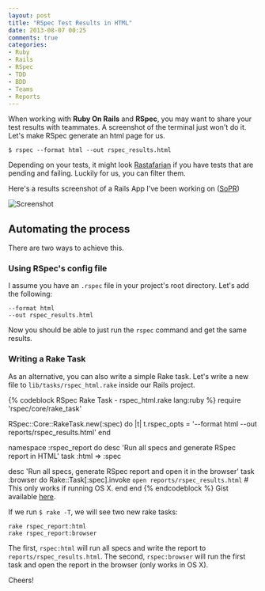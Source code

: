 ```yaml
---
layout: post
title: "RSpec Test Results in HTML"
date: 2013-08-07 00:25
comments: true
categories: 
- Ruby
- Rails
- RSpec
- TDD
- BDD
- Teams
- Reports
---
```

When working with **Ruby On Rails** and **RSpec**, you may want to share your test results with teammates. A screenshot of the terminal just won't do it. Let's make RSpec generate an html page for us.

	$ rspec --format html --out rspec_results.html

Depending on your tests, it might look [Rastafarian](http://1.bp.blogspot.com/_S5dFdpF6xm0/Sry7S3aXd6I/AAAAAAAAAX0/psgyFEcA5tA/s400/rasta-orangutan-Julia-Malanjina.jpg) if you have tests that are pending and failing. Luckily for us, you can filter them. 

Here's a results screenshot of a Rails App I've been working on ([SoPR](https://www.github.com/jpadilla/sopr-platform))

![Screenshot](http://pixelhipsters.com/media/rspec_html_screen.png)

## Automating the process

There are two ways to achieve this. 

### Using RSpec's config file
I assume you have an `.rspec` file in your project's root directory. Let's add the following:

```console
--format html
--out rspec_results.html
```

Now you should be able to just run the `rspec` command and get the same results.


### Writing a Rake Task

As an alternative, you can also write a simple Rake task. Let's write a new file to `lib/tasks/rspec_html.rake` inside our Rails project.

{% codeblock RSpec Rake Task - rspec_html.rake lang:ruby %}
require 'rspec/core/rake_task'

RSpec::Core::RakeTask.new(:spec) do |t|
  t.rspec_opts = '--format html --out reports/rspec_results.html'
end

namespace :rspec_report do
  desc 'Run all specs and generate RSpec report in HTML'
  task :html => :spec

  desc 'Run all specs, generate RSpec report and open it in the browser'
  task :browser do
    Rake::Task[:spec].invoke
    `open reports/rspec_results.html` # This only works if running OS X.
  end
end
{% endcodeblock %}
Gist available [here](https://gist.github.com/jonahoffline/6170634#file-rspec_html-rake).

If we run `$ rake -T`, we will see two new rake tasks:

```console
rake rspec_report:html
rake rspec_report:browser
```	

The first, `rspec:html` will run all specs and write the report to `reports/rspec_results.html`.
The second, `rspec:browser` will run the first task and open the report in the browser (only works in OS X).

Cheers!
